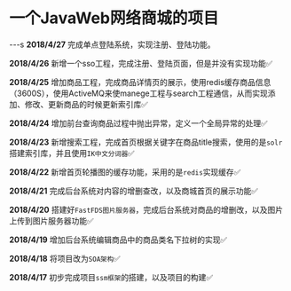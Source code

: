 
# 一个JavaWeb网络商城的项目

---s
**2018/4/27** 完成单点登陆系统，实现注册、登陆功能。

**2018/4/26** 新增一个sso工程，完成注册、登陆页面，但是并没有实现功能:white_check_mark:

**2018/4/25** 增加商品工程，完成商品详情页的展示，使用redis缓存商品信息（3600S），使用ActiveMQ来使manege工程与search工程通信，从而实现添加、修改、更新商品的时候更新索引库:white_check_mark:

**2018/4/24** 增加前台查询商品过程中抛出异常，定义一个全局异常的处理:white_check_mark:

**2018/4/23** 新增搜索工程，完成首页根据关键字在商品title搜索，使用的是`solr`搭建索引库，并且使用`IK中文分词器`:white_check_mark:

**2018/4/22** 新增首页轮播图的缓存功能，采用的是`redis`实现缓存:white_check_mark:

**2018/4/21** 完成后台系统对内容的增删查改，以及商城首页的展示功能:white_check_mark:

**2018/4/20** 搭建好`FastFDS图片服务器`，完成后台系统对商品的增删改，以及图片上传到图片服务器功能:white_check_mark:

**2018/4/19** 增加后台系统编辑商品中的商品类名下拉树的实现:white_check_mark:

**2018/4/18** 将项目改为`SOA架构`:white_check_mark:

**2018/4/17** 初步完成项目`ssm框架`的搭建，以及项目的构建:white_check_mark:
